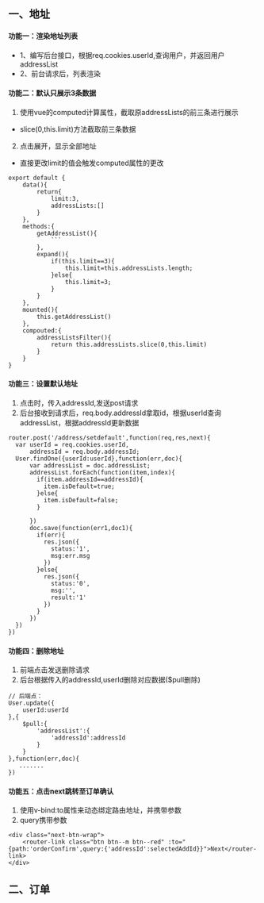 ## 一、地址
#### 功能一：渲染地址列表
- 1、编写后台接口，根据req.cookies.userId,查询用户，并返回用户addressList
- 2、前台请求后，列表渲染
#### 功能二：默认只展示3条数据
1. 使用vue的computed计算属性，截取原addressLists的前三条进行展示
- slice(0,this.limit)方法截取前三条数据
2. 点击展开，显示全部地址
- 直接更改limit的值会触发computed属性的更改
```
export default {
    data(){
        return{
            limit:3,
            addressLists:[]
        }
    },
    methods:{
        getAddressList(){
            ```
        },
        expand(){
            if(this.limit==3){
                this.limit=this.addressLists.length;
            }else{
                this.limit=3;
            }
        }
    },
    mounted(){
        this.getAddressList()
    },
    compouted:{
        addressListsFilter(){
            return this.addressLists.slice(0,this.limit)
        }
    }
}
```
#### 功能三：设置默认地址
1. 点击时，传入addressId,发送post请求
2. 后台接收到请求后，req.body.addressId拿取id，根据userId查询addressList，根据addressId更新数据

```
router.post('/address/setdefault',function(req,res,next){
  var userId = req.cookies.userId,
      addressId = req.body.addressId;
  User.findOne({userId:userId},function(err,doc){
      var addressList = doc.addressList;
      addressList.forEach(function(item,index){
        if(item.addressId==addressId){
          item.isDefault=true;
        }else{
          item.isDefault=false;
        }

      })
      doc.save(function(err1,doc1){
        if(err){
          res.json({
            status:'1',
            msg:err.msg
          })
        }else{
          res.json({
            status:'0',
            msg:'',
            result:'1'
          })
        }
      })
  })
})
```
#### 功能四：删除地址
1. 前端点击发送删除请求
2. 后台根据传入的addressId,userId删除对应数据($pull删除)
```
// 后端点：
User.update({
    userId:userId
},{
    $pull:{
        'addressList':{
            'addressId':addressId
        }
    }
},function(err,doc){
   .......
})
```

#### 功能五：点击next跳转至订单确认
1. 使用v-bind:to属性来动态绑定路由地址，并携带参数
2. query携带参数
```
<div class="next-btn-wrap">
    <router-link class="btn btn--m btn--red" :to="{path:'orderConfirm',query:{'addressId':selectedAddId}}">Next</router-link>
</div>
```
## 二、订单
